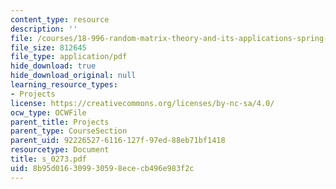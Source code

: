 ```yaml
---
content_type: resource
description: ''
file: /courses/18-996-random-matrix-theory-and-its-applications-spring-2004/8b95d016309930598ececb496e983f2c_s_0273.pdf
file_size: 812645
file_type: application/pdf
hide_download: true
hide_download_original: null
learning_resource_types:
- Projects
license: https://creativecommons.org/licenses/by-nc-sa/4.0/
ocw_type: OCWFile
parent_title: Projects
parent_type: CourseSection
parent_uid: 92226527-6116-127f-97ed-88eb71bf1418
resourcetype: Document
title: s_0273.pdf
uid: 8b95d016-3099-3059-8ece-cb496e983f2c
---
```

